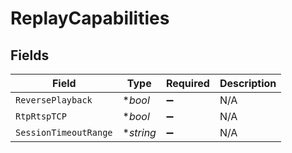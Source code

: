 # ReplayCapabilities


## Fields

| Field                 | Type                  | Required              | Description           |
| --------------------- | --------------------- | --------------------- | --------------------- |
| `ReversePlayback`     | **bool*               | :heavy_minus_sign:    | N/A                   |
| `RtpRtspTCP`          | **bool*               | :heavy_minus_sign:    | N/A                   |
| `SessionTimeoutRange` | **string*             | :heavy_minus_sign:    | N/A                   |